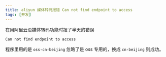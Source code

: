 ```yaml
---
title: aliyun 媒体转码报错 Can not find endpoint to access
tags: [开发]
---
```


在用阿里云没媒体转码功能时报了半天的错误
<!-- more --><!-- toc -->

```bash
Can not find endpoint to access
```

程序里用的是 `oss-cn-beijing` 忽略了是 oss 专用的，换成 `cn-beijing` 则成功。


